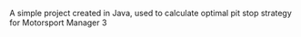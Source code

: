 A simple project created in Java, used to calculate optimal pit stop strategy for Motorsport Manager 3
